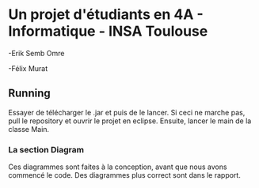 # Un projet d'étudiants en  4A - Informatique - INSA Toulouse

-Erik Semb Omre

-Félix Murat
## Running

Essayer de télécharger le .jar et puis de le lancer. Si ceci ne marche pas, pull le repository et ouvrir le projet en eclipse. Ensuite, lancer le main de la classe Main.

### La section Diagram
Ces diagrammes sont faites à la conception, avant que nous avons commencé le code. Des diagrammes plus correct sont dans le rapport.
